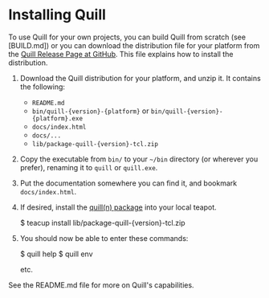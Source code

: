 # Installing Quill

To use Quill for your own projects, you can build Quill from scratch 
(see [BUILD.md]) or you can download the distribution file for your
platform from the 
[Quill Release Page at GitHub](https://github.com/wduquette/tcl-quill/releases).
This file explains how to install the distribution.

1. Download the Quill distribution for your platform, and unzip it.  It
   contains the following:

   * `README.md`
   * `bin/quill-{version}-{platform}` or `bin/quill-{version}-{platform}.exe`
   * `docs/index.html`
   * `docs/...`
   * `lib/package-quill-{version}-tcl.zip`

2. Copy the executable from `bin/` to your `~/bin` directory (or wherever
   you prefer), renaming it to `quill` or `quill.exe`.

3. Put the documentation somewhere you can find it, and bookmark 
   `docs/index.html`.

4. If desired, install the [quill(n) package](mann/index.html) into your
   local teapot.

    $ teacup install lib/package-quill-{version}-tcl.zip

5. You should now be able to enter these commands:

    $ quill help
    $ quill env

   etc.

See the README.md file for more on Quill's capabilities.
